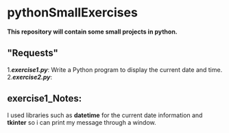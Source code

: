 # pythonSmallExercises
**This repository will contain some small projects in python.**
## "Requests"
1.***exercise1.py***: Write a Python program to display the current date and time.
2.***exercise2.py***:



## exercise1_Notes: 
I used libraries such as **datetime** for the current date information and **tkinter** so i can print my message through a window.
